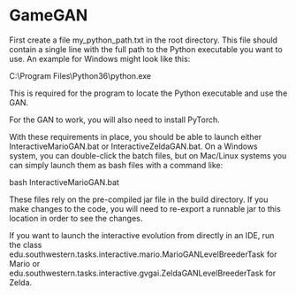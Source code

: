# GameGAN

First create a file my_python_path.txt in the root directory. This file should contain a single line with the full path to the Python executable you want to use. An example for Windows might look like this: 

C:\Program Files\Python36\python.exe

This is required for the program to locate the Python executable and use the GAN.

For the GAN to work, you will also need to install PyTorch.

With these requirements in place, you should be able to launch either InteractiveMarioGAN.bat or InteractiveZeldaGAN.bat. On a Windows system, you can double-click the batch files, but on Mac/Linux systems you can simply launch them as bash files with a command like:

bash InteractiveMarioGAN.bat

These files rely on the pre-compiled jar file in the build directory. If you make changes to the code, you will need to re-export a runnable jar to this location in order to see the changes.

If you want to launch the interactive evolution from directly in an IDE, run the class edu.southwestern.tasks.interactive.mario.MarioGANLevelBreederTask for Mario or edu.southwestern.tasks.interactive.gvgai.ZeldaGANLevelBreederTask for Zelda.